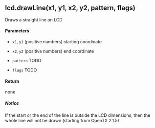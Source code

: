 <!-- This file was generated by the script. Do not edit it, any changes will be lost! -->

## lcd.drawLine(x1, y1, x2, y2, pattern, flags)



Draws a straight line on LCD


#### Parameters

* `x1,y1` (positive numbers) starting coordinate

* `x2,y2` (positive numbers) end coordinate

* `pattern` TODO

* `flags` TODO



#### Return

none

##### Notice
If the start or the end of the line is outside the LCD dimensions, then the
whole line will not be drawn (starting from OpenTX 2.1.5)


